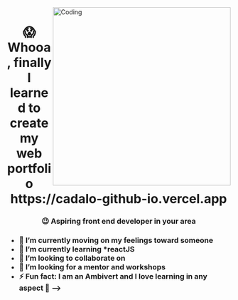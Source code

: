 <img align = "right" alt="Coding" width = "400" src = "https://user-images.githubusercontent.com/82696971/218397337-3d196c27-0e3f-4a0f-a92e-31bc58a18c34.gif">

   
<H1 align = "center"> 😱 Whooa, finally I learned to create my web portfolio <br> https://cadalo-github-io.vercel.app </H1> 
<H3 align = "center">  😉 Aspiring front end developer in your area <h3>

- 🔭 I’m currently moving on my feelings toward someone
- 🌱 I’m currently learning *reactJS
- 👯 I’m looking to collaborate on 
- 🤔 I’m looking for a mentor and workshops
- ⚡ Fun fact: I am an Ambivert and I love learning in any aspect 🤠
-->
